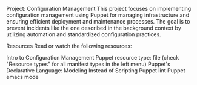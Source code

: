 Project: Configuration Management This project focuses on implementing configuration management using Puppet for managing infrastructure and ensuring efficient deployment and maintenance processes. The goal is to prevent incidents like the one described in the background context by utilizing automation and standardized configuration practices.

Resources Read or watch the following resources:

Intro to Configuration Management Puppet resource type: file (check "Resource types" for all manifest types in the left menu) Puppet's Declarative Language: Modeling Instead of Scripting Puppet lint Puppet emacs mode
